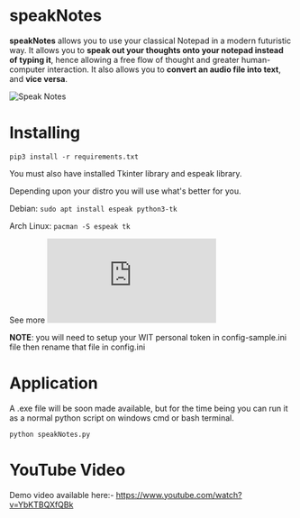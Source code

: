 # speakNotes
**speakNotes** allows you to use your classical Notepad in a modern futuristic way. It allows you to **speak out your thoughts onto your notepad instead of typing it**, hence allowing a free flow of thought and greater human-computer interaction.
It also allows you to **convert an audio file into text**, and **vice versa**.

![Speak Notes](https://github.com/Avhijit-codeboy/speakNotes/blob/master/speakNotes/img.PNG)

# Installing
```pip3 install -r requirements.txt```

You must also have installed Tkinter library and espeak library.

Depending upon your distro you will use what's better for you.

Debian: ```sudo apt install espeak python3-tk```

Arch Linux: ```pacman -S espeak tk```

See more ![here](https://tkdocs.com/tutorial/install.html)

**NOTE**: you will need to setup your WIT personal token in config-sample.ini file then rename that file in config.ini

# Application
A .exe file will be soon made available, but for the time being you can run it as a normal python script on windows cmd or bash terminal.

```python speakNotes.py```

# YouTube Video
Demo video available here:-
https://www.youtube.com/watch?v=YbKTBQXfQBk

